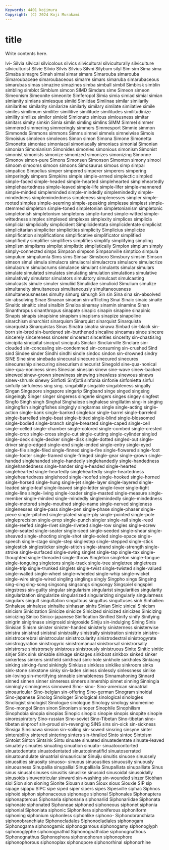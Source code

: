 ```yaml
---
Keywords: 4401 kojimura
Copyright: (C) 2024 Koji Murakami
---
```


# title

Write contents here.



lvi- Silvia silvical silvicolous silvics
silvicultural silviculturally silviculture silviculturist Silvie Silvio Silvis Silvius Silvni Silybum
silyl Sim sim Sima sima Simaba simagre Simah simal simar
simara Simarouba simarouba Simaroubaceae simaroubaceous simarre simars simaruba simarubaceous simarubas
simas simazine simazines simba simball simbil Simbirsk simblin simbling simblot
Simblum simcon SIMD Simdars sime Simeon simeon Simeonism Simeonite simeonite
Simferopol Simia simia simiad simial simian simianity simians simiesque simiid
Simiidae Simiinae similar similarily similarities similarity similarize similarly similary similate
similative simile similes similimum similiter similitive similitude similitudes similitudinize simility
similize similor simioid Simionato simious simiousness simitar simitars simity simkin
Simla simlin simling simlins SIMM Simmel simmer simmered simmering simmeringly
simmers Simmesport Simmie simmon Simmonds Simmons simmons Simms simnel simnels
simnelwise Simois Simoisius simoleon simoleons Simon simon Simona Simone Simonetta
Simonette simoniac simoniacal simoniacally simoniacs simonial Simonian simonian Simonianism Simonides
simonies simonious simonism Simonist simonist simonists simonize simonized simonizes simonizing
Simonne Simonov simon-pure Simons Simonsen Simonson Simonton simony simool simoom
simooms simoon simoons Simosaurus simous simp simpai simpatico Simpelius simper
simpered simperer simperers simpering simperingly simpers Simpkins simple simple-armed simplectic
simpled simple-faced simple-headed simple-hearted simplehearted simpleheartedly simpleheartedness simple-leaved simple-life simple-lifer
simple-mannered simple-minded simpleminded simple-mindedly simplemindedly simple-mindedness simplemindedness simpleness simplenesses simpler
simple-rooted simples simple-seeming simple-speaking simplesse simplest simple-stemmed simpleton simple-toned simpletonian
simpletonianism simpletonic simpletonish simpletonism simpletons simple-tuned simple-witted simple-wittedness simplex simplexed
simplexes simplexity simplices simplicia simplicial simplicially simplicident Simplicidentata simplicidentate simplicist
simplicitarian simpliciter simplicities simplicity Simplicius simplicize simplification simplifications simplificative simplificator
simplified simplifiedly simplifier simplifiers simplifies simplify simplifying simpling simplism simplisms
simplist simplistic simplistically Simplon simplum simply simply-connected simps Simpson simpson
Simpsonville simptico simpula simpulum simpulumla Sims sims Simsar Simsboro Simsbury
simsim Simson simson simul simula simulacra simulacral simulacrcra simulacre simulacrize
simulacrum simulacrums simulance simulant simulants simular simulars simulate simulated simulates
simulating simulation simulations simulative simulatively simulator simulators simulatory simulcast simulcasting
simulcasts simule simuler simuliid Simuliidae simulioid Simulium simulize simultaneity simultaneous
simultaneously simultaneousness simultaneousnesses simulty simurg simurgh Sin sin Sina sina
sin-absolved sin-absolving Sinae Sinaean sinaean sin-afflicting Sinai Sinaic sinaic sinaite
Sinaitic sinaitic sinal sinalbin Sinaloa sinamay sinamin sinamine Sinan Sinanthropus
sinanthropus sinapate sinapic sinapin sinapine sinapinic Sinapis sinapis sinapisine sinapism
sinapisms sinapize sinapoline sinarchism sinarchist sinarquism Sinarquist sinarquist Sinarquista sinarquista
Sinarquistas Sinas Sinatra sinatra sinawa Sinbad sin-black sin-born sin-bred sin-burdened
sin-burthened sincaline sincamas since sincere sincerely sincereness sincerer sincerest sincerities
sincerity sin-chastising sincipita sincipital sinciput sinciputs Sinclair Sinclairville Sinclare sin-clouded
sin-concealing sin-condemned sin-consuming sin-crushed Sind sind Sindee sinder Sindhi sindhi
sindle sindoc sindon sin-drowned sindry SINE Sine sine sinebada sinecural
sinecure sinecured sinecures sinecureship sinecuring sinecurism sinecurist Sinegold sine-qua-nonical sine-qua-noniness
sines Sinesian sinesian sinew sine-wave sinew-backed sinewed sinew-grown sinewiness sinewing
sinewless sinewous sinews sinew-shrunk sinewy Sinfiotli Sinfjotli sinfonia sinfonie sinfonietta
sinful sinfully sinfulness sing sing. singability singable singableness singally Singan
Singapore singapore singarip Singband singe singed singeing singeingly Singer singer
singeress singerie singers singes singey singfest Singfo Singh singh Singhal
Singhalese singhalese singillatim sing-in singing singingfish singingfishes singingly singkamas single
single-acting single-action single-bank single-banked singlebar single-barrel single-barreled single-barrelled single-beat single-bitted
single-blind single-blossomed single-bodied single-branch single-breasted single-caped single-cell single-celled single-chamber single-colored
single-combed single-crested single-crop single-cross single-cut single-cutting single-cylinder singled single-deck single-decker
single-disk single-dotted singled-out single-driver single-edged single-end single-ended single-entry single-eyed single-file
single-filed single-finned single-fire single-flowered single-foot single-footer single-framed single-fringed single-gear single-grown
single-handed singlehanded single-handedly singlehandedly single-handedness singlehandedness single-hander single-headed single-hearted singlehearted
single-heartedly singleheartedly single-heartedness singleheartedness singlehood single-hoofed single-hooked single-horned single-horsed single-hung
single-jet single-layer single-layered single-leaded single-leaf single-leaved single-letter single-lever single-light single-line
single-living single-loader single-masted single-measure single-member single-minded single-mindedly singlemindedly single-mindedness single-motored
single-mouthed single-name single-nerved singleness singlenesses single-pass single-pen single-phase single-phaser single-piece
single-pitched single-plated single-ply single-pointed single-pole singleprecision single-prop single-punch singler single-rail
single-reed single-reefed single-rivet single-riveted single-row singles single-screw single-seated single-seater single-seed
single-seeded single-shear single-sheaved single-shooting single-shot single-soled single-space single-speech single-stage single-step
singlestep single-stepped single-stick singlestick singlesticker single-stitch single-strand single-strength single-stroke single-surfaced
single-swing singlet single-tap single-tax single-thoughted single-threaded single-throw Singleton singleton single-tongue
single-tonguing singletons single-track single-tree singletree singletrees single-trip single-trunked singlets single-twist
single-twisted single-valued single-walled single-wheel single-wheeled single-whip single-wicket single-wire single-wired singling
singlings singly Singpho sings Singsing sing-sing sing-song singsong singsongs singsongy
Singspiel singspiel singstress sin-guilty singular singularism singularist singularities singularity singularization
singularize singularized singularizing singularly singularness singulars singult singultation singultous singultus
singultuses sinh Sinhailien Sinhalese sinhalese sinhalite sinhasan sinhs Sinian Sinic
sinical Sinicism sinicism Sinicization Sinicize sinicize Sinicized sinicized sinicizes Sinicizing
sinicizing Sinico Sinico-japanese Sinification Sinified Sinify sinify Sinifying sinigrin sinigrinase
sinigrosid sinigroside Siniju sin-indulging Sining Sinis Sinisian Sinism sinister sinister-handed
sinisterly sinisterness sinisterwise sinistra sinistrad sinistral sinistrality sinistrally sinistration sinistrin
sinistro- sinistrocerebral sinistrocular sinistrocularity sinistrodextral sinistrogyrate sinistrogyration sinistrogyric sinistromanual sinistrorsal
sinistrorsally sinistrorse sinistrorsely sinistrous sinistrously sinistruous Sinite Sinitic sinitic sinjer
Sink sink sinkable sinkage sinkages sinkboat sinkbox sinked sinker sinkerless
sinkers sinkfield sinkhead sink-hole sinkhole sinkholes Sinkiang sinking sinking-fund sinkingly
Sinkiuse sinkless sinklike sinkroom sinks sink-stone sinkstone sinky sin-laden sinless
sinlessly sinlessness sinlike sin-loving sin-mortifying sinnable sinnableness Sinnamahoning Sinnard sinned
sinnen sinner sinneress sinners sinnership sinnet sinning Sinningia sinningly sinningness
sinnowed Sino- sino- Sino-american sinoatrial sinoauricular Sino-belgian sin-offering Sino-german Sinogram
sinoidal Sino-japanese Sinolog Sinologer Sinological sinological sinologies Sinologist sinologist Sinologue
sinologue Sinology sinology sinomenine Sino-mongol Sinon sinon Sinonism sinoper Sinophile
Sinophilism Sinophobia sinopia sinopias Sinopic sinopic sinopie sinopis sinopite sinople
sinorespiratory Sino-russian Sino-soviet Sino-Tibetan Sino-tibetan sino-tibetan sinproof sin-proud sin-revenging SINS
sins sin-sick sin-sickness Sinsiga Sinsinawa sinsion sin-soiling sin-sowed sinsring sinsyne
sinter sinterability sintered sintering sinters sin-thralled Sinto sintoc Sintoism Sintoist
Sinton Sintsink Sintu sinuate sinuated sinuatedentate sinuate-leaved sinuately sinuates sinuating
sinuation sinuato- sinuatocontorted sinuatodentate sinuatodentated sinuatopinnatifid sinuatoserrated sinuatoundulate sinuatrial sinuauricular
Sinuiju sinuitis sinuose sinuosely sinuosities sinuosity sinuoso- sinuous sinuousities sinuousity
sinuously sinuousness Sinupallia sinupallial Sinupallialia Sinupalliata sinupalliate Sinus sinus sinusal
sinuses sinusitis sinuslike sinusoid sinusoidal sinusoidally sinusoids sinuventricular sinward sin-washing
sin-wounded sinzer Siobhan siol Sion sion sioning Sionite Siouan siouan
Sioux sioux Siouxie SIP sip sipage sipapu SIPC sipe siped
siper sipers sipes Sipesville siphac Siphnos siphoid siphon siphonaceous siphonage
siphonal Siphonales Siphonaptera siphonapterous Siphonaria siphonaria siphonariid Siphonariidae Siphonata siphonate
siphonated Siphoneae siphoned siphoneous siphonet siphonia siphonial Siphoniata siphonic Siphonifera
siphoniferous siphoniform siphoning siphonium siphonless siphonlike siphono- Siphonobranchiata siphonobranchiate Siphonocladales
Siphonocladiales siphonogam Siphonogama siphonogamic siphonogamous siphonogamy siphonoglyph siphonoglyphe siphonognathid Siphonognathidae
siphonognathous Siphonognathus Siphonophora siphonophoran siphonophore siphonophorous siphonoplax siphonopore siphonorhinal siphonorhine
